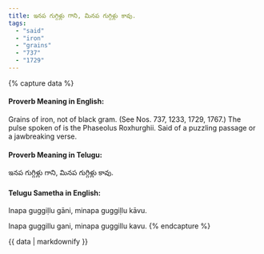 ```yaml
---
title: ఇనప గుగ్గిళ్లు గాని, మినప గుగ్గిళ్లు కావు.
tags:
  - "said"
  - "iron"
  - "grains"
  - "737"
  - "1729"
---
```


{% capture data %}
#### Proverb Meaning in English:
Grains of iron, not of black gram.
(See Nos. 737, 1233, 1729, 1767.)
The pulse spoken of is the Phaseolus Roxhurghii.
Said of a puzzling passage or a jawbreaking verse.

#### Proverb Meaning in Telugu:
ఇనప గుగ్గిళ్లు గాని, మినప గుగ్గిళ్లు కావు.

#### Telugu Sametha in English:
Inapa guggiḷlu gāni, minapa guggiḷlu kāvu.

Inapa guggillu gani, minapa guggillu kavu.
{% endcapture %}

{{ data | markdownify }}

